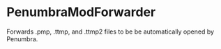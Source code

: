 # PenumbraModForwarder
Forwards .pmp, .ttmp, and .ttmp2 files to be be automatically opened by Penumbra.
